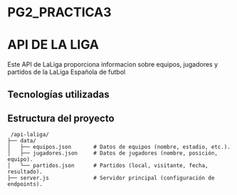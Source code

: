 # PG2_PRACTICA3

# API DE LA LIGA
 
 Este API de LaLiga proporciona informacion sobre equipos, jugadores y partidos de la LaLiga Española de futbol

## Tecnologías utilizadas



## Estructura del proyecto

```
 /api-laliga/  
├── data/  
│   ├── equipos.json       # Datos de equipos (nombre, estadio, etc.).  
│   ├── jugadores.json     # Datos de jugadores (nombre, posición, equipo).  
│   └── partidos.json      # Partidos (local, visitante, fecha, resultado).  
├── server.js              # Servidor principal (configuración de endpoints).  
```
